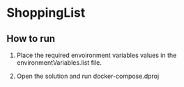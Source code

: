 # ShoppingList

## How to run

1. Place the required envoironment variables values in the environmentVariables.list file.

2. Open the solution and run docker-compose.dproj
